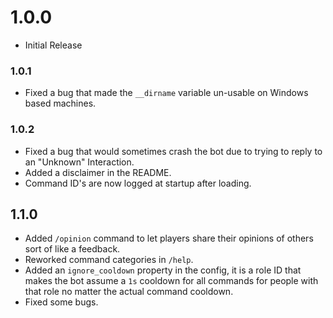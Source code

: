 # 1.0.0
- Initial Release
### 1.0.1
- Fixed a bug that made the `__dirname` variable un-usable on Windows based machines.
### 1.0.2
- Fixed a bug that would sometimes crash the bot due to trying to reply to an "Unknown" Interaction.
- Added a disclaimer in the README.
- Command ID's are now logged at startup after loading.
## 1.1.0
- Added `/opinion` command to let players share their opinions of others sort of like a feedback.
- Reworked command categories in `/help`.
- Added an `ignore_cooldown` property in the config, it is a role ID that makes the bot assume a `1s` cooldown for all commands for people with that role no matter the actual command cooldown.
- Fixed some bugs.